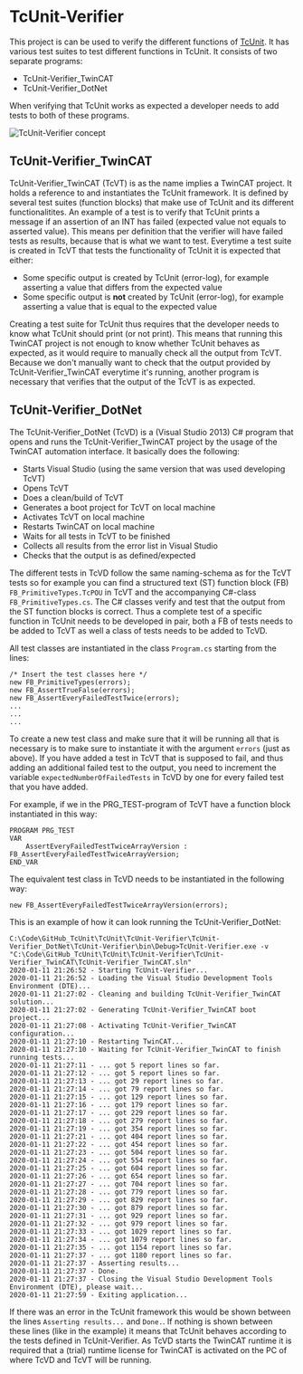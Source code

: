 # TcUnit-Verifier
This project is can be used to verify the different functions of
[TcUnit](https://www.github.com/tcunit/TcUnit). It has various test suites to
test different functions in TcUnit. It consists of two separate programs:
- TcUnit-Verifier_TwinCAT
- TcUnit-Verifier_DotNet

When verifying that TcUnit works as expected a developer needs to add tests to
both of these programs.

![TcUnit-Verifier concept](https://github.com/tcunit/TcUnit/blob/master/TcUnit-Verifier/img/TcUnit-Verifier_Concept_1280.png)

## TcUnit-Verifier_TwinCAT
TcUnit-Verifier_TwinCAT (TcVT) is as the name implies a TwinCAT project.
It holds a reference to and instantiates the TcUnit framework. It is defined by
several test suites (function blocks) that make use of TcUnit and its different
functionalitites. An example of a test is to verify that TcUnit prints a message
if an assertion of an INT has failed (expected value not equals to
asserted value). This means per definition that the verifier will have failed
tests as results, because that is what we want to test. Everytime a test suite
is created in TcVT that tests the functionality of TcUnit it is expected
that either:
- Some specific output is created by TcUnit (error-log), for example asserting a
  value that differs from the expected value
- Some specific output is **not** created by TcUnit (error-log), for example
  asserting a value that is equal to the expected value

Creating a test suite for TcUnit thus requires that the developer needs to know
what TcUnit should print (or not print). This means that running this TwinCAT
project is not enough to know whether TcUnit behaves as expected, as it would
require to manually check all the output from TcVT. Because we don't manually
want to check that the output provided by TcUnit-Verifier_TwinCAT everytime it's
running, another program is necessary that verifies that the output of the TcVT
is as expected.

## TcUnit-Verifier_DotNet
The TcUnit-Verifier_DotNet (TcVD) is a (Visual Studio 2013) C# program that opens
and runs the TcUnit-Verifier_TwinCAT project by the usage of the TwinCAT automation
interface. It basically does the following:
- Starts Visual Studio (using the same version that was used developing TcVT)
- Opens TcVT
- Does a clean/build of TcVT
- Generates a boot project for TcVT on local machine
- Activates TcVT on local machine
- Restarts TwinCAT on local machine
- Waits for all tests in TcVT to be finished
- Collects all results from the error list in Visual Studio
- Checks that the output is as defined/expected

The different tests in TcVD follow the same naming-schema as for the TcVT tests
so for example you can find a structured text (ST) function block (FB)
`FB_PrimitiveTypes.TcPOU` in TcVT and the accompanying C#-class
`FB_PrimitiveTypes.cs`. The C# classes verify and test that the output from the
ST function blocks is correct. Thus a complete test of a specific function in
TcUnit needs to be developed in pair, both a FB of tests needs to be added to
TcVT as well a class of tests needs to be added to TcVD.

All test classes are instantiated in the class `Program.cs` starting from the
lines:
```
/* Insert the test classes here */
new FB_PrimitiveTypes(errors);
new FB_AssertTrueFalse(errors);
new FB_AssertEveryFailedTestTwice(errors);
...
...
...
```

To create a new test class and make sure that it will be running all that is
necessary is to make sure to instantiate it with the argument `errors`
(just as above). If you have added a test in TcVT that is supposed to fail, and
thus adding an additional failed test to the output, you need to increment the
variable `expectedNumberOfFailedTests` in TcVD by one for every failed test
that you have added. 

For example, if we in the PRG_TEST-program of TcVT have a function block
instantiated in this way:
```
PROGRAM PRG_TEST
VAR
    AssertEveryFailedTestTwiceArrayVersion : FB_AssertEveryFailedTestTwiceArrayVersion;
END_VAR
```
The equivalent test class in TcVD needs to be instantiated in the following way:
```
new FB_AssertEveryFailedTestTwiceArrayVersion(errors);
```

This is an example of how it can look running the TcUnit-Verifier_DotNet:

```
C:\Code\GitHub_TcUnit\TcUnit\TcUnit-Verifier\TcUnit-Verifier_DotNet\TcUnit-Verifier\bin\Debug>TcUnit-Verifier.exe -v "C:\Code\GitHub_TcUnit\TcUnit\TcUnit-Verifier\TcUnit-Verifier_TwinCAT\TcUnit-Verifier_TwinCAT.sln"
2020-01-11 21:26:52 - Starting TcUnit-Verifier...
2020-01-11 21:26:52 - Loading the Visual Studio Development Tools Environment (DTE)...
2020-01-11 21:27:02 - Cleaning and building TcUnit-Verifier_TwinCAT solution...
2020-01-11 21:27:02 - Generating TcUnit-Verifier_TwinCAT boot project...
2020-01-11 21:27:08 - Activating TcUnit-Verifier_TwinCAT configuration...
2020-01-11 21:27:10 - Restarting TwinCAT...
2020-01-11 21:27:10 - Waiting for TcUnit-Verifier_TwinCAT to finish running tests...
2020-01-11 21:27:11 - ... got 5 report lines so far.
2020-01-11 21:27:12 - ... got 5 report lines so far.
2020-01-11 21:27:13 - ... got 29 report lines so far.
2020-01-11 21:27:14 - ... got 79 report lines so far.
2020-01-11 21:27:15 - ... got 129 report lines so far.
2020-01-11 21:27:16 - ... got 179 report lines so far.
2020-01-11 21:27:17 - ... got 229 report lines so far.
2020-01-11 21:27:18 - ... got 279 report lines so far.
2020-01-11 21:27:19 - ... got 354 report lines so far.
2020-01-11 21:27:21 - ... got 404 report lines so far.
2020-01-11 21:27:22 - ... got 454 report lines so far.
2020-01-11 21:27:23 - ... got 504 report lines so far.
2020-01-11 21:27:24 - ... got 554 report lines so far.
2020-01-11 21:27:25 - ... got 604 report lines so far.
2020-01-11 21:27:26 - ... got 654 report lines so far.
2020-01-11 21:27:27 - ... got 704 report lines so far.
2020-01-11 21:27:28 - ... got 779 report lines so far.
2020-01-11 21:27:29 - ... got 829 report lines so far.
2020-01-11 21:27:30 - ... got 879 report lines so far.
2020-01-11 21:27:31 - ... got 929 report lines so far.
2020-01-11 21:27:32 - ... got 979 report lines so far.
2020-01-11 21:27:33 - ... got 1029 report lines so far.
2020-01-11 21:27:34 - ... got 1079 report lines so far.
2020-01-11 21:27:35 - ... got 1154 report lines so far.
2020-01-11 21:27:37 - ... got 1180 report lines so far.
2020-01-11 21:27:37 - Asserting results...
2020-01-11 21:27:37 - Done.
2020-01-11 21:27:37 - Closing the Visual Studio Development Tools Environment (DTE), please wait...
2020-01-11 21:27:59 - Exiting application...
```
If there was an error in the TcUnit framework this would be shown between the
lines `Asserting results...` and `Done.`. If nothing is shown between these
lines (like in the example) it means that TcUnit behaves according to the tests
defined in TcUnit-Verifier. As TcVD starts the TwinCAT runtime it is required 
that a (trial) runtime license for TwinCAT is activated on the PC of where TcVD
and TcVT will be running.